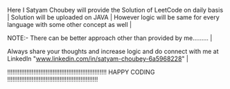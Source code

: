 Here I Satyam Choubey will provide the Solution of LeetCode on daily basis |
Solution will be uploaded on JAVA |
However logic will be same for every language with some other concept as well |

NOTE:- There can be better approach other than provided by me......... |

Always share your thoughts and increase logic and do connect with me at LinkedIn "www.linkedin.com/in/satyam-choubey-6a5968228"   |

!!!!!!!!!!!!!!!!!!!!!!!!!!!!!!!!!!!!!!!!!!!!!!!!!!!!!!!!!      HAPPY CODING          !!!!!!!!!!!!!!!!!!!!!!!!!!!!!!!!!!!!!!!!!!!!!!!!!!!!
